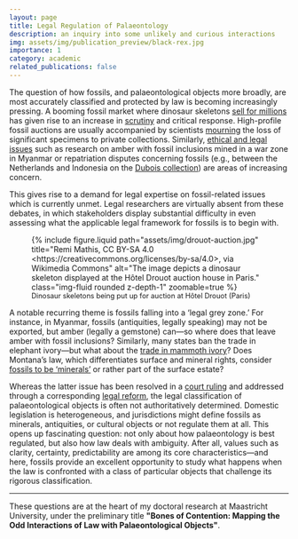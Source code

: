 ```yaml
---
layout: page
title: Legal Regulation of Palaeontology
description: an inquiry into some unlikely and curious interactions
img: assets/img/publication_preview/black-rex.jpg
importance: 1
category: academic
related_publications: false
---
```


<div class="row justify-content-sm-center">
  <div class="col-sm-9 mt-3 mt-md-0">
    <p>The question of how fossils, and palaeontological objects more broadly, are most accurately classified and protected by law is becoming increasingly pressing. A booming fossil market where dinosaur skeletons <a href="https://www.bbc.com/news/articles/c0358njg6z6o">sell for millions</a> has given rise to an increase in <a href="https://www.theguardian.com/science/2022/nov/21/christies-cancels-t-rex-skeleton-auction-after-doubts-raised">scrutiny</a> and critical response. High-profile fossil auctions are usually accompanied by scientists <a href="https://vertpaleo.org/wp-content/uploads/2021/01/SVP-letter-to-Christies-Auction-House.pdf">mourning</a> the loss of significant specimens to private collections. Similarly, <a href="https://www.nature.com/articles/s42003-022-03847-2">ethical and legal issues</a> such as research on amber with fossil inclusions mined in a war zone in Myanmar or repatriation disputes concerning fossils (e.g., between the Netherlands and Indonesia on the <a href="https://www.naturalis.nl/en/naturalis-and-indonesian-repatriasi-commission-will-collaborate-closely">Dubois collection</a>) are areas of increasing concern.</p>
    <p>This gives rise to a demand for legal expertise on fossil-related issues which is currently unmet.  Legal researchers are virtually absent from these debates, in which stakeholders display substantial difficulty in even assessing what the applicable legal framework for fossils is to begin with.</p>
  </div>
  <div class="col-sm-3 mt-3 mt-md-0">
  <figure>
        {% include figure.liquid path="assets/img/drouot-auction.jpg" title="Remi Mathis, CC BY-SA 4.0 &lt;https://creativecommons.org/licenses/by-sa/4.0&gt;, via Wikimedia Commons" alt="The image depicts a dinosaur skeleton displayed at the Hôtel Drouot auction house in Paris." class="img-fluid rounded z-depth-1" zoomable=true %}
    <figcaption class="text-center" style="font-size: 0.9em;">
                Dinosaur skeletons being put up for auction at Hôtel Drouot (Paris)
            </figcaption>
        </figure>
  </div>
</div>

A notable recurring theme is fossils falling into a ‘legal grey zone.’ For instance, in Myanmar, fossils (antiquities, legally speaking) may not be exported, but amber (legally a gemstone) can—so where does that leave amber with fossil inclusions? Similarly, many states ban the trade in elephant ivory—but what about the [trade in mammoth ivory](https://www.nhm.ac.uk/discover/why-woolly-mammoth-ivory-could-spell-trouble-for-elephants.html)? Does Montana’s law, which differentiates surface and mineral rights, consider [fossils to be ‘minerals’](https://lawprofessors.typepad.com/agriculturallaw/2020/06/are-dinosaur-fossils-minerals.html) or rather part of the surface estate?

Whereas the latter issue has been resolved in a [court ruling](https://www.pbs.org/newshour/science/court-says-dinosaur-fossils-worth-millions-arent-minerals) and addressed through a corresponding [legal reform](https://archive.legmt.gov/bills/2019/billhtml/HB0229.htm), the legal classification of palaeontological objects is often not authoritatively determined. Domestic legislation is heterogeneous, and jurisdictions might define fossils as minerals, antiquities, or cultural objects or not regulate them at all. This opens up fascinating question: not only about how palaeontology is best regulated, but also how law deals with ambiguity. After all, values such as clarity, certainty, predictability are among its core characteristics—and here, fossils provide an excellent opportunity to study what happens when the law is confronted with a class of particular objects that challenge its rigorous classification.

---

These questions are at the heart of my doctoral research at Maastricht University, under the preliminary title **"Bones of Contention: Mapping the Odd Interactions of Law with Palaeontological Objects"**.
